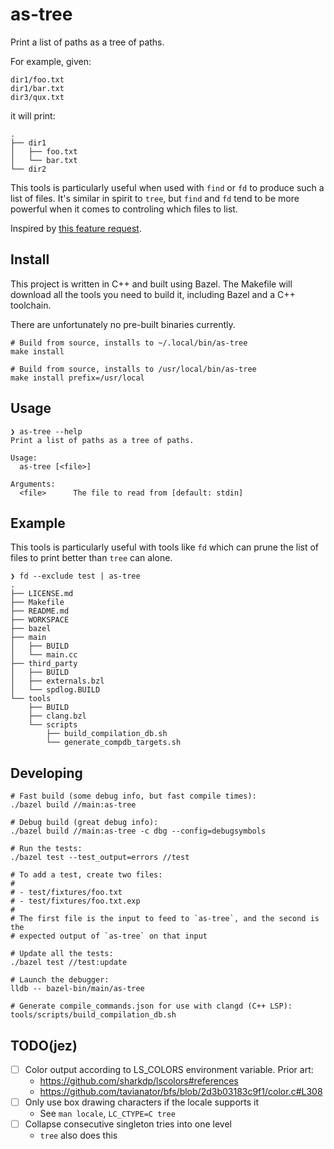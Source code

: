 # as-tree

Print a list of paths as a tree of paths.

For example, given:

```
dir1/foo.txt
dir1/bar.txt
dir3/qux.txt
```

it will print:

```
.
├── dir1
│   ├── foo.txt
│   └── bar.txt
└── dir2
```

This tools is particularly useful when used with `find` or `fd` to produce such
a list of files. It's similar in spirit to `tree`, but `find` and `fd` tend to
be more powerful when it comes to controling which files to list.

Inspired by [this feature request](https://github.com/sharkdp/fd/issues/283).

## Install

This project is written in C++ and built using Bazel. The Makefile will download
all the tools you need to build it, including Bazel and a C++ toolchain.

There are unfortunately no pre-built binaries currently.

```shell
# Build from source, installs to ~/.local/bin/as-tree
make install

# Build from source, installs to /usr/local/bin/as-tree
make install prefix=/usr/local
```

## Usage

```
❯ as-tree --help
Print a list of paths as a tree of paths.

Usage:
  as-tree [<file>]

Arguments:
  <file>      The file to read from [default: stdin]
```

## Example

This tools is particularly useful with tools like `fd` which can prune the list
of files to print better than `tree` can alone.

```
❯ fd --exclude test | as-tree
.
├── LICENSE.md
├── Makefile
├── README.md
├── WORKSPACE
├── bazel
├── main
│   ├── BUILD
│   └── main.cc
├── third_party
│   ├── BUILD
│   ├── externals.bzl
│   └── spdlog.BUILD
└── tools
    ├── BUILD
    ├── clang.bzl
    └── scripts
        ├── build_compilation_db.sh
        └── generate_compdb_targets.sh
```

## Developing

```shell
# Fast build (some debug info, but fast compile times):
./bazel build //main:as-tree

# Debug build (great debug info):
./bazel build //main:as-tree -c dbg --config=debugsymbols

# Run the tests:
./bazel test --test_output=errors //test

# To add a test, create two files:
#
# - test/fixtures/foo.txt
# - test/fixtures/foo.txt.exp
#
# The first file is the input to feed to `as-tree`, and the second is the
# expected output of `as-tree` on that input

# Update all the tests:
./bazel test //test:update

# Launch the debugger:
lldb -- bazel-bin/main/as-tree

# Generate compile_commands.json for use with clangd (C++ LSP):
tools/scripts/build_compilation_db.sh
```

## TODO(jez)

- [ ] Color output according to LS_COLORS environment variable. Prior art:
  - <https://github.com/sharkdp/lscolors#references>
  - <https://github.com/tavianator/bfs/blob/2d3b03183c9f1/color.c#L308>
- [ ] Only use box drawing characters if the locale supports it
  - See `man locale`, `LC_CTYPE=C tree`
- [ ] Collapse consecutive singleton tries into one level
  - `tree` also does this
